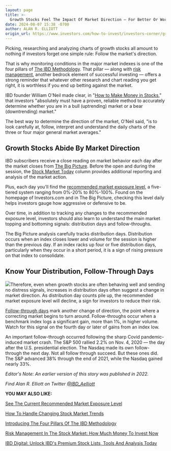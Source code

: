 ```yaml
---
layout: page
title: >-
  Growth Stocks Feel The Impact Of Market Direction — For Better Or Worse
date: 2024-08-07 15:38 -0700
author: ALAN R. ELLIOTT
origin_url: https://www.investors.com/how-to-invest/investors-corner/growth-stocks-abide-by-market-direction/
---
```


Picking, researching and analyzing charts of growth stocks all amount to nothing if investors forget one simple rule: Follow the market's direction.

That is why monitoring conditions in the major market indexes is one of the four pillars of [The IBD Methodology](https://www.investors.com/how-to-invest/investors-corner/stock-market-investing-ibd-methodology/). That pillar — along with [risk management](https://www.investors.com/how-to-invest/investors-corner/risk-management-in-the-stock-market-how-much-money-to-invest-now/), another bedrock element of successful investing — offers a strong reminder that whatever other research and chart reading you get right, it is worthless if you end up betting against the market.

IBD founder William O'Neil made clear, in "[How to Make Money in Stocks](https://www.investors.com/how-to-invest/investors-corner/risk-management-in-the-stock-market-how-much-money-to-invest-now/)," that investors "absolutely must have a proven, reliable method to accurately determine whether you are in a bull (uptrending) market or a bear (downtrending) market."

The best way to determine the direction of the market, O'Neil said, "is to look carefully at, follow, interpret and understand the daily charts of the three or four major general market averages."

## Growth Stocks Abide By Market Direction

IBD subscribers receive a close reading on market behavior each day after the market closes from [The Big Picture](https://www.investors.com/category/market-trend/the-big-picture/?intcode=qcklnks|nhpqcklnks|artpromo|2020|06|iart|na||215419&src=A00600A). Before the open and during the session, the [Stock Market Today](https://www.investors.com/market-trend/stock-market-today/stock-market-today-market-trends-best-stocks-buy-watch/) column provides additional reporting and analysis of the market action.

Plus, each day you'll find the [recommended market exposure level](https://www.investors.com/market-trend/ibds-etf-market-strategy/ibds-etf-market-strategy/), a five-tiered system ranging from 0%-20% to 80%-100%. Found on the homepage of Investors.com and in The Big Picture, checking this level daily helps investors gauge how aggressive or defensive to be.

Over time, in addition to tracking any changes to the recommended exposure level, investors should also learn to understand the main market topping and bottoming signals: distribution days and follow-throughs.

The Big Picture analysis carefully tracks distribution days. Distribution occurs when an index closes lower and volume for the session is higher than the previous day. If an index racks up four or five distribution days, particularly when they occur in a short period, it is a sign of rising pressure on that index to consolidate.

## Know Your Distribution, Follow-Through Days

![](https://www.investors.com/wp-content/uploads/2021/07/IC_1C072621-249x300.jpg)Therefore, even when growth stocks are often behaving well and sending no distress signals, increases in distribution days often suggest a change in market direction. As distribution day counts pile up, the recommended market exposure level will decline, a sign for investors to reduce their risk.

[Follow-through days](https://www.investors.com/how-to-invest/investors-corner/what-is-a-follow-through-day/) mark another change of direction, the point where a correcting market begins to turn around. Follow-throughs occur when a benchmark index logs a significant gain, more than 1%, in higher volume. Watch for this signal on the fourth day or later of gains from an index low.

An important follow-through occurred following the sharp Covid pandemic-induced market crash. The S&P 500 rallied 2.2% on Nov. 4, 2020 — the day after the U.S. presidential election. The Nasdaq made its own follow-through the next day. Not all follow through succeed. But these ones did. The S&P advanced 38% through the end of 2021, while the Nasdaq gained nearly 33%.

_Editor's Note: An earlier version of this story was published in 2022._

_Find Alan R. Elliott on Twitter_ [_@IBD_Aelliott_](https://twitter.com/IBD_Aelliott)

**YOU MAY ALSO LIKE:**

[See The Current Recommended Market Exposure Level](https://www.investors.com/market-trend/ibds-etf-market-strategy/ibds-etf-market-strategy/)

[How To Handle Changing Stock Market Trends](https://www.investors.com/how-to-invest/how-to-handle-changing-stock-market-trends/)

[Introducing The Four Pillars Of The IBD Methodology](https://www.investors.com/how-to-invest/investors-corner/stock-market-investing-ibd-methodology/)

[Risk Management In The Stock Market: How Much Money To Invest Now](https://www.investors.com/how-to-invest/investors-corner/risk-management-in-the-stock-market-how-much-money-to-invest-now/)

[IBD Digital: Unlock IBD's Premium Stock Lists, Tools And Analysis Today](https://get.investors.com/ibd/)


